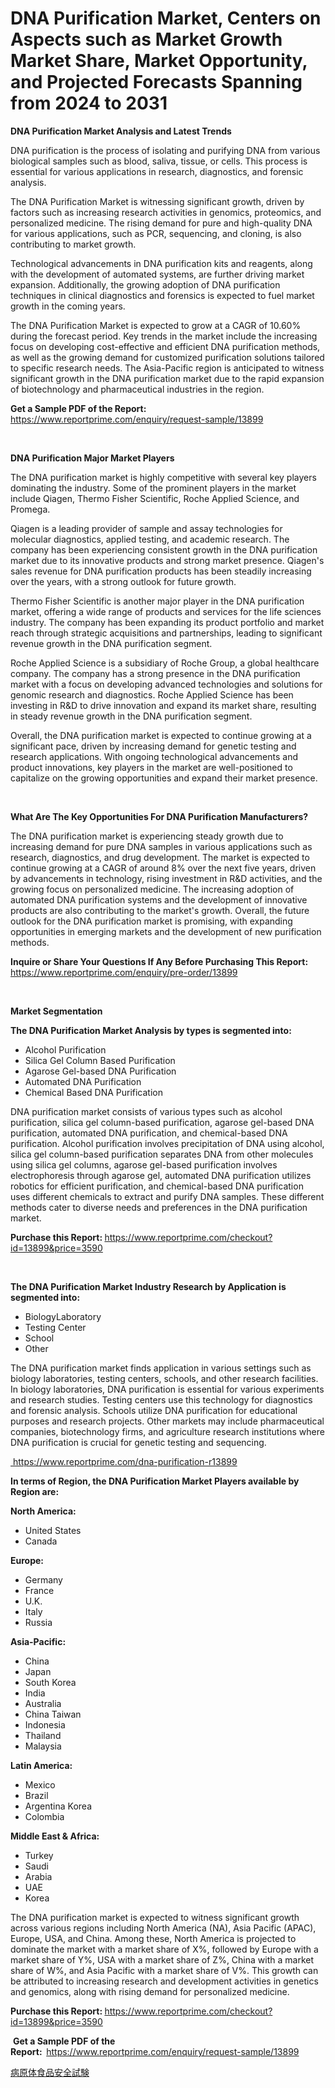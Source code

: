 <p><h1>DNA Purification Market, Centers on Aspects such as Market Growth Market Share, Market Opportunity, and Projected Forecasts Spanning from 2024 to 2031</h1></p><p><strong>DNA Purification Market Analysis and Latest Trends</strong></p>
<p><p>DNA purification is the process of isolating and purifying DNA from various biological samples such as blood, saliva, tissue, or cells. This process is essential for various applications in research, diagnostics, and forensic analysis.</p><p>The DNA Purification Market is witnessing significant growth, driven by factors such as increasing research activities in genomics, proteomics, and personalized medicine. The rising demand for pure and high-quality DNA for various applications, such as PCR, sequencing, and cloning, is also contributing to market growth.</p><p>Technological advancements in DNA purification kits and reagents, along with the development of automated systems, are further driving market expansion. Additionally, the growing adoption of DNA purification techniques in clinical diagnostics and forensics is expected to fuel market growth in the coming years.</p><p>The DNA Purification Market is expected to grow at a CAGR of 10.60% during the forecast period. Key trends in the market include the increasing focus on developing cost-effective and efficient DNA purification methods, as well as the growing demand for customized purification solutions tailored to specific research needs. The Asia-Pacific region is anticipated to witness significant growth in the DNA purification market due to the rapid expansion of biotechnology and pharmaceutical industries in the region.</p></p>
<p><strong>Get a Sample PDF of the Report:&nbsp;</strong> <a href="https://www.reportprime.com/enquiry/request-sample/13899">https://www.reportprime.com/enquiry/request-sample/13899</a></p>
<p>&nbsp;</p>
<p><strong>DNA Purification Major Market Players</strong></p>
<p><p>The DNA purification market is highly competitive with several key players dominating the industry. Some of the prominent players in the market include Qiagen, Thermo Fisher Scientific, Roche Applied Science, and Promega. </p><p>Qiagen is a leading provider of sample and assay technologies for molecular diagnostics, applied testing, and academic research. The company has been experiencing consistent growth in the DNA purification market due to its innovative products and strong market presence. Qiagen's sales revenue for DNA purification products has been steadily increasing over the years, with a strong outlook for future growth.</p><p>Thermo Fisher Scientific is another major player in the DNA purification market, offering a wide range of products and services for the life sciences industry. The company has been expanding its product portfolio and market reach through strategic acquisitions and partnerships, leading to significant revenue growth in the DNA purification segment.</p><p>Roche Applied Science is a subsidiary of Roche Group, a global healthcare company. The company has a strong presence in the DNA purification market with a focus on developing advanced technologies and solutions for genomic research and diagnostics. Roche Applied Science has been investing in R&D to drive innovation and expand its market share, resulting in steady revenue growth in the DNA purification segment.</p><p>Overall, the DNA purification market is expected to continue growing at a significant pace, driven by increasing demand for genetic testing and research applications. With ongoing technological advancements and product innovations, key players in the market are well-positioned to capitalize on the growing opportunities and expand their market presence.</p></p>
<p>&nbsp;</p>
<p><strong>What Are The Key Opportunities For DNA Purification Manufacturers?</strong></p>
<p><p>The DNA purification market is experiencing steady growth due to increasing demand for pure DNA samples in various applications such as research, diagnostics, and drug development. The market is expected to continue growing at a CAGR of around 8% over the next five years, driven by advancements in technology, rising investment in R&D activities, and the growing focus on personalized medicine. The increasing adoption of automated DNA purification systems and the development of innovative products are also contributing to the market's growth. Overall, the future outlook for the DNA purification market is promising, with expanding opportunities in emerging markets and the development of new purification methods.</p></p>
<p><strong>Inquire or Share Your Questions If Any Before Purchasing This Report:</strong> <a href="https://www.reportprime.com/enquiry/pre-order/13899">https://www.reportprime.com/enquiry/pre-order/13899</a></p>
<p>&nbsp;</p>
<p><strong>Market Segmentation</strong></p>
<p><strong>The DNA Purification Market Analysis by types is segmented into:</strong></p>
<p><ul><li>Alcohol Purification</li><li>Silica Gel Column Based Purification</li><li>Agarose Gel-based DNA Purification</li><li>Automated DNA Purification</li><li>Chemical Based DNA Purification</li></ul></p>
<p><p>DNA purification market consists of various types such as alcohol purification, silica gel column-based purification, agarose gel-based DNA purification, automated DNA purification, and chemical-based DNA purification. Alcohol purification involves precipitation of DNA using alcohol, silica gel column-based purification separates DNA from other molecules using silica gel columns, agarose gel-based purification involves electrophoresis through agarose gel, automated DNA purification utilizes robotics for efficient purification, and chemical-based DNA purification uses different chemicals to extract and purify DNA samples. These different methods cater to diverse needs and preferences in the DNA purification market.</p></p>
<p><strong>Purchase this Report:&nbsp;</strong><a href="https://www.reportprime.com/checkout?id=13899&price=3590">https://www.reportprime.com/checkout?id=13899&price=3590</a></p>
<p>&nbsp;</p>
<p><strong>The DNA Purification Market Industry Research by Application is segmented into:</strong></p>
<p><ul><li>BiologyLaboratory</li><li>Testing Center</li><li>School</li><li>Other</li></ul></p>
<p><p>The DNA purification market finds application in various settings such as biology laboratories, testing centers, schools, and other research facilities. In biology laboratories, DNA purification is essential for various experiments and research studies. Testing centers use this technology for diagnostics and forensic analysis. Schools utilize DNA purification for educational purposes and research projects. Other markets may include pharmaceutical companies, biotechnology firms, and agriculture research institutions where DNA purification is crucial for genetic testing and sequencing.</p></p>
<p><a href="https://www.reportprime.com/dna-purification-r13899">&nbsp;https://www.reportprime.com/dna-purification-r13899</a></p>
<p><strong>In terms of Region, the DNA Purification Market Players available by Region are:</strong></p>
<p>
    <p> <strong> North America: </strong>
        <ul>
            <li>United States</li>
            <li>Canada</li>
        </ul>
        </p> 
    <p> <strong> Europe: </strong>
        <ul>
            <li>Germany</li>
            <li>France</li>
            <li>U.K.</li>
            <li>Italy</li>
            <li>Russia</li>
        </ul>
        </p> 
    <p> <strong> Asia-Pacific: </strong>
        <ul>
            <li>China</li>
            <li>Japan</li>
            <li>South Korea</li>
            <li>India</li>
            <li>Australia</li>
            <li>China Taiwan</li>
            <li>Indonesia</li>
            <li>Thailand</li>
            <li>Malaysia</li>
        </ul>
        </p> 
    <p> <strong> Latin America: </strong>
        <ul>
            <li>Mexico</li>
            <li>Brazil</li>
            <li>Argentina Korea</li>
            <li>Colombia</li>
        </ul>
        </p> 
    <p> <strong> Middle East & Africa: </strong>
        <ul>
            <li>Turkey</li>
            <li>Saudi</li>
            <li>Arabia</li>
            <li>UAE</li>
            <li>Korea</li>
        </ul>
    </p>
    </p>
<p><p>The DNA purification market is expected to witness significant growth across various regions including North America (NA), Asia Pacific (APAC), Europe, USA, and China. Among these, North America is projected to dominate the market with a market share of X%, followed by Europe with a market share of Y%, USA with a market share of Z%, China with a market share of W%, and Asia Pacific with a market share of V%. This growth can be attributed to increasing research and development activities in genetics and genomics, along with rising demand for personalized medicine.</p></p>
<p><strong>Purchase this Report: </strong><a href="https://www.reportprime.com/checkout?id=13899&price=3590">https://www.reportprime.com/checkout?id=13899&price=3590</a></p>
<p>&nbsp;<strong>Get a Sample PDF of the Report:&nbsp;&nbsp;</strong><a href="https://www.reportprime.com/enquiry/request-sample/13899">https://www.reportprime.com/enquiry/request-sample/13899</a></p>
<p><strong></strong></p>
<p><p><a href="https://github.com/oqxogxyvqe90775/Market-Research-Report-List-2/blob/main/603278880628.md">病原体食品安全試験</a></p></p>